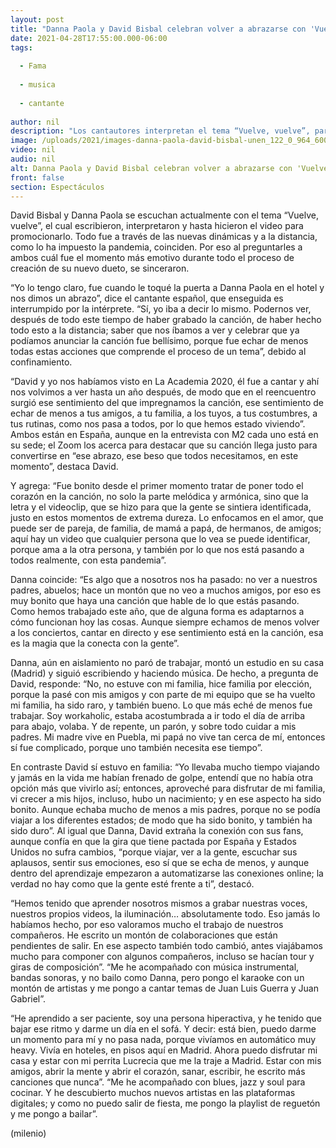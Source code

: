 ```yaml
---
layout: post
title: "Danna Paola y David Bisbal celebran volver a abrazarse con 'Vuelve, vuelve'"
date: 2021-04-28T17:55:00.000-06:00
tags:
  
  - Fama
  
  - musica
  
  - cantante
  
author: nil
description: "Los cantautores interpretan el tema “Vuelve, vuelve”, para compartir y coincidir con sus fans en las emociones y las acciones que han echado de menos durante la pandemia. "
image: /uploads/2021/images-danna-paola-david-bisbal-unen_122_0_964_600.jpeg
video: nil
audio: nil
alt: Danna Paola y David Bisbal celebran volver a abrazarse con 'Vuelve, vuelve'
front: false
section: Espectáculos
---
```


David Bisbal y Danna Paola se escuchan actualmente con el tema “Vuelve, vuelve”, el cual escribieron, interpretaron y hasta hicieron el video para promocionarlo. Todo fue a través de las nuevas dinámicas y a la distancia, como lo ha impuesto la pandemia, coinciden. Por eso al preguntarles a ambos cuál fue el momento más emotivo durante todo el proceso de creación de su nuevo dueto, se sinceraron. 

“Yo lo tengo claro, fue cuando le toqué la puerta a Danna Paola en el hotel y nos dimos un abrazo”, dice el cantante español, que enseguida es interrumpido por la intérprete. “Sí, yo iba a decir lo mismo. Podernos ver, después de todo este tiempo de haber grabado la canción, de haber hecho todo esto a la distancia; saber que nos íbamos a ver y celebrar que ya podíamos anunciar la canción fue bellísimo, porque fue echar de menos todas estas acciones que comprende el proceso de un tema”, debido al confinamiento. 

“David y yo nos habíamos visto en La Academia 2020, él fue a cantar y ahí nos volvimos a ver hasta un año después, de modo que en el reencuentro surgió ese sentimiento del que impregnamos la canción, ese sentimiento de echar de menos a tus amigos, a tu familia, a los tuyos, a tus costumbres, a tus rutinas, como nos pasa a todos, por lo que hemos estado viviendo”. Ambos están en España, aunque en la entrevista con M2 cada uno está en su sede; el Zoom los acerca para destacar que su canción llega justo para convertirse en “ese abrazo, ese beso que todos necesitamos, en este momento”, destaca David. 

Y agrega: “Fue bonito desde el primer momento tratar de poner todo el corazón en la canción, no solo la parte melódica y armónica, sino que la letra y el videoclip, que se hizo para que la gente se sintiera identificada, justo en estos momentos de extrema dureza. Lo enfocamos en el amor, que puede ser de pareja, de familia, de mamá a papá, de hermanos, de amigos; aquí hay un video que cualquier persona que lo vea se puede identificar, porque ama a la otra persona, y también por lo que nos está pasando a todos realmente, con esta pandemia”. 

Danna coincide: “Es algo que a nosotros nos ha pasado: no ver a nuestros padres, abuelos; hace un montón que no veo a muchos amigos, por eso es muy bonito que haya una canción que hable de lo que estás pasando. Como hemos trabajado este año, que de alguna forma es adaptarnos a cómo funcionan hoy las cosas. Aunque siempre echamos de menos volver a los conciertos, cantar en directo y ese sentimiento está en la canción, esa es la magia que la conecta con la gente”. 

Danna, aún en aislamiento no paró de trabajar, montó un estudio en su casa (Madrid) y siguió escribiendo y haciendo música. De hecho, a pregunta de David, responde: “No, no estuve con mi familia, hice familia por elección, porque la pasé con mis amigos y con parte de mi equipo que se ha vuelto mi familia, ha sido raro, y también bueno. Lo que más eché de menos fue trabajar. Soy workaholic, estaba acostumbrada a ir todo el día de arriba para abajo, volaba. Y de repente, un parón, y sobre todo cuidar a mis padres. Mi madre vive en Puebla, mi papá no vive tan cerca de mí, entonces sí fue complicado, porque uno también necesita ese tiempo”. 

En contraste David sí estuvo en familia: “Yo llevaba mucho tiempo viajando y jamás en la vida me habían frenado de golpe, entendí que no había otra opción más que vivirlo así; entonces, aproveché para disfrutar de mi familia, vi crecer a mis hijos, incluso, hubo un nacimiento; y en ese aspecto ha sido bonito. Aunque echaba mucho de menos a mis padres, porque no se podía viajar a los diferentes estados; de modo que ha sido bonito, y también ha sido duro”. Al igual que Danna, David extraña la conexión con sus fans, aunque confía en que la gira que tiene pactada por España y Estados Unidos no sufra cambios, “porque viajar, ver a la gente, escuchar sus aplausos, sentir sus emociones, eso sí que se echa de menos, y aunque dentro del aprendizaje empezaron a automatizarse las conexiones online; la verdad no hay como que la gente esté frente a ti”, destacó. 

“Hemos tenido que aprender nosotros mismos a grabar nuestras voces, nuestros propios videos, la iluminación… absolutamente todo. Eso jamás lo habíamos hecho, por eso valoramos mucho el trabajo de nuestros compañeros. He escrito un montón de colaboraciones que están pendientes de salir. En ese aspecto también todo cambió, antes viajábamos mucho para componer con algunos compañeros, incluso se hacían tour y giras de composición”. “Me he acompañado con música instrumental, bandas sonoras, y no bailo como Danna, pero pongo el karaoke con un montón de artistas y me pongo a cantar temas de Juan Luis Guerra y Juan Gabriel”. 

“He aprendido a ser paciente, soy una persona hiperactiva, y he tenido que bajar ese ritmo y darme un día en el sofá. Y decir: está bien, puedo darme un momento para mí y no pasa nada, porque vivíamos en automático muy heavy. Vivía en hoteles, en pisos aquí en Madrid. Ahora puedo disfrutar mi casa y estar con mi perrita Lucrecia que me la traje a Madrid. Estar con mis amigos, abrir la mente y abrir el corazón, sanar, escribir, he escrito más canciones que nunca”. “Me he acompañado con blues, jazz y soul para cocinar. Y he descubierto muchos nuevos artistas en las plataformas digitales; y como no puedo salir de fiesta, me pongo la playlist de reguetón y me pongo a bailar”. 

(milenio)